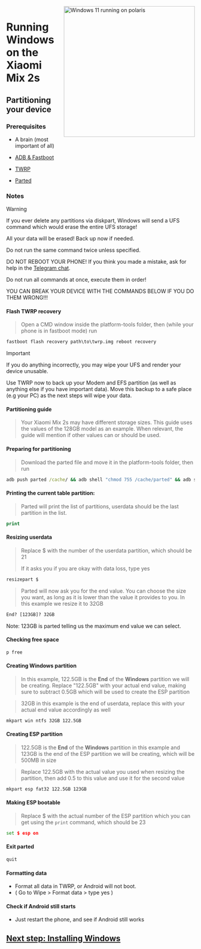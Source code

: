 <img align="right" src="https://github.com/n00b69/woa-polaris/blob/main/polaris.png" width="350" alt="Windows 11 running on polaris">

# Running Windows on the Xiaomi Mix 2s

## Partitioning your device

### Prerequisites
- A brain (most important of all)

- [ADB & Fastboot](https://developer.android.com/studio/releases/platform-tools)
  
- [TWRP](https://github.com/n00b69/woa-polaris/releases/download/Files/twrp.img)

- [Parted](https://github.com/n00b69/woa-polaris/releases/download/Files/parted)

### Notes
> [!WARNING]  
> If you ever delete any partitions via diskpart, Windows will send a UFS command which would erase the entire UFS storage!
> 
> All your data will be erased! Back up now if needed.
> 
> Do not run the same command twice unless specified.
> 
> DO NOT REBOOT YOUR PHONE! If you think you made a mistake, ask for help in the [Telegram chat](https://t.me/WinOnF1).
> 
> Do not run all commands at once, execute them in order!
>
> YOU CAN BREAK YOUR DEVICE WITH THE COMMANDS BELOW IF YOU DO THEM WRONG!!!

#### Flash TWRP recovery
> Open a CMD window inside the platform-tools folder, then (while your phone is in fastboot mode) run
```cmd
fastboot flash recovery path\to\twrp.img reboot recovery
```

> [!IMPORTANT]
> If you do anything incorrectly, you may wipe your UFS and render your device unusable.

Use TWRP now to back up your Modem and EFS partition (as well as anything else if you have important data). Move this backup to a safe place (e.g your PC) as the next steps will wipe your data.

#### Partitioning guide
> Your Xiaomi Mix 2s may have different storage sizes. This guide uses the values of the 128GB model as an example. When relevant, the guide will mention if other values can or should be used.

#### Preparing for partitioning
> Download the parted file and move it in the platform-tools folder, then run
```cmd
adb push parted /cache/ && adb shell "chmod 755 /cache/parted" && adb shell /cache/parted /dev/block/sda
```

#### Printing the current table partition:
> Parted will print the list of partitions, userdata should be the last partition in the list.
```cmd
print
```

#### Resizing userdata
> Replace $ with the number of the userdata partition, which should be 21
>
> If it asks you if you are okay with data loss, type yes
```cmd
resizepart $
```
> Parted will now ask you for the end value.
> You can choose the size you want, as long as it is lower than the value it provides to you. In this example we resize it to 32GB
```cmd
End? [123GB]? 32GB
```
Note: 123GB is parted telling us the maximum end value we can select.

#### Checking free space
```cmd
p free
```

#### Creating Windows partition
> In this example, 122.5GB is the **End** of the **Windows** partition we will be creating. Replace "122.5GB" with your actual end value, making sure to subtract 0.5GB which will be used to create the ESP partition

> 32GB in this example is the end of userdata, replace this with your actual end value accordingly as well
```cmd
mkpart win ntfs 32GB 122.5GB
```

#### Creating ESP partition
> 122.5GB is the **End** of the **Windows** partition in this example and 123GB is the end of the ESP partition we will be creating, which will be 500MB in size

> Replace 122.5GB with the actual value you used when resizing the partition, then add 0.5 to this value and use it for the second value
```cmd
mkpart esp fat32 122.5GB 123GB
```

#### Making ESP bootable
> Replace $ with the actual number of the ESP partition which you can get using the `print` command, which should be 23
```cmd
set $ esp on
```

#### Exit parted
```cmd
quit
```

#### Formatting data
- Format all data in TWRP, or Android will not boot.
- ( Go to Wipe > Format data > type yes )

#### Check if Android still starts
- Just restart the phone, and see if Android still works


## [Next step: Installing Windows](/guide/2-install.md)





















